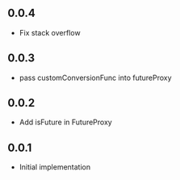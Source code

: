 ## 0.0.4
* Fix stack overflow

## 0.0.3
* pass customConversionFunc into futureProxy

## 0.0.2
* Add isFuture in FutureProxy

## 0.0.1
* Initial implementation
